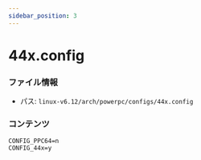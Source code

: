 ```yaml
---
sidebar_position: 3
---
```

# 44x.config

### ファイル情報

- パス: `linux-v6.12/arch/powerpc/configs/44x.config`

### コンテンツ

```config
CONFIG_PPC64=n
CONFIG_44x=y

```
